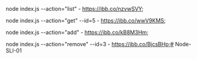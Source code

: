 node index.js --action="list" - https://ibb.co/nzvwSVY;

node index.js --action="get" --id=5 - https://ibb.co/wwV9KMS;

node index.js --action="add" - https://ibb.co/kB8M3Hm;

node index.js --action="remove" --id=3 - https://ibb.co/BjcsBHp;#   N o d e - S L I - 0 1  
 